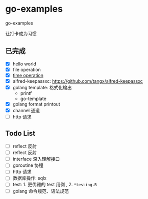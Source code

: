 # go-examples
go-examples

让打卡成为习惯

## 已完成
+ [x] hello world
+ [x] file operation
+ [x] [time operation](03-timeinfo/timeinfo.go)
+ [x] alfred-keepassxc: https://github.com/tangx/alfred-keepassxc
+ [x] golang template: 格式化输出
  + printf
  + go-template
+ [x] golang format printout
+ [x] channel 通道
+ [ ] http 请求

## Todo List
+ [ ] reflect 反射
+ [ ] reflect 反射
+ [ ] interface 深入理解接口
+ [ ] goroutine 协程
+ [ ] http 请求
+ [ ] 数据库操作: sqlx
+ [ ] test: 1. 更优雅的 test 用例 , 2. `*testing.B`
+ [ ] golang 命令规范、语法规范